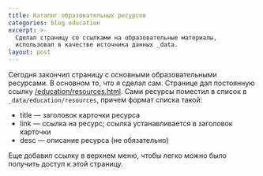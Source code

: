 ```yaml
---
title: Каталог образовательных ресурсов
categories: blog education
excerpt: >-
  Сделал страницу со ссылками на образовательные материалы,
  использовал в качестве источника данных _data.
layout: post
---
```


Сегодня закончил страницу с основными образовательными ресурсами.  В
основном то, что я сделал сам.  Странице дал постоянную ссылку
[/education/resources.html](/education/resources.html).  Сами ресурсы
поместил в список в `_data/education/resources`, причем формат списка
такой:
- title — заголовок карточки ресурса
- link — ссылка на ресурс; ссылка устанавливается в заголовок карточки
- desc — описание ресурса (не обязательно)

Еще добавил ссылку в верхнем меню, чтобы легко можно было получить
доступ к этой страницу.
